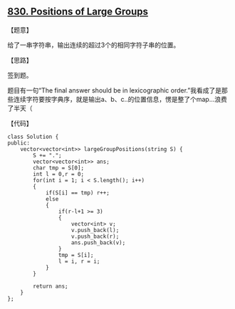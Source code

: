 ## [830. Positions of Large Groups](https://leetcode.com/contest/weekly-contest-83/problems/positions-of-large-groups/)

【题意】

给了一串字符串，输出连续的超过3个的相同字符子串的位置。



【思路】

签到题。

题目有一句“The final answer should be in lexicographic order.”我看成了是那些连续字符要按字典序，就是输出a、b、c..的位置信息，愣是整了个map...浪费了半天（



【代码】

```
class Solution {
public:
    vector<vector<int>> largeGroupPositions(string S) {
        S += ".";
        vector<vector<int>> ans;
		char tmp = S[0];
		int l = 0,r = 0;
        for(int i = 1; i < S.length(); i++)
        {
        	if(S[i] == tmp) r++;
			else
			{
				if(r-l+1 >= 3)
				{
					vector<int> v;
					v.push_back(l);
					v.push_back(r);
					ans.push_back(v);
				}
				tmp = S[i];
				l = i, r = i;
			} 
		}
		
		return ans;
    }
};
```

